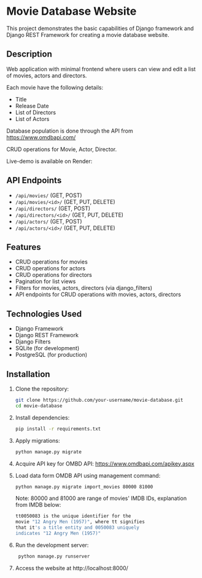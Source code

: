 # Movie Database Website

This project demonstrates the basic capabilities of Django framework and Django REST Framework for creating a movie database website.

## Description

Web application with minimal frontend where users can view and edit a list of movies, actors and directors.

Each movie have the following details:
- Title
- Release Date
- List of Directors
- List of Actors

Database population is done through the API from https://www.omdbapi.com/

CRUD operations for Movie, Actor, Director.

Live-demo is available on Render:



## API Endpoints

- `/api/movies/` (GET, POST)
- `/api/movies/<id>/` (GET, PUT, DELETE)
- `/api/directors/` (GET, POST)
- `/api/directors/<id>/` (GET, PUT, DELETE)
- `/api/actors/` (GET, POST)
- `/api/actors/<id>/` (GET, PUT, DELETE)

## Features

- CRUD operations for movies
- CRUD operations for actors
- CRUD operations for directors
- Pagination for list views
- Filters for movies, actors, directors (via django_filters)
- API endpoints for CRUD operations with movies, actors, directors

## Technologies Used

- Django Framework
- Django REST Framework
- Django Filters
- SQLite (for development)
- PostgreSQL (for production)

## Installation

1. Clone the repository:
   ```bash
   git clone https://github.com/your-username/movie-database.git
   cd movie-database
   ```
2. Install dependencies:
   ```bash
   pip install -r requirements.txt
   ```
3. Apply migrations:
   ```bash
   python manage.py migrate
   ```
4. Acquire API key for OMBD API: 
https://www.omdbapi.com/apikey.aspx  
  
5. Load data form OMDB API using management command:  
   ```bash
   python manage.py migrate import_movies 80000 81000
    ```
    Note: 80000 and 81000 are range of movies' IMDB IDs, explanation from IMDB below:
   ```bash
   tt0050083 is the unique identifier for the 
   movie "12 Angry Men (1957)", where tt signifies 
   that it's a title entity and 0050083 uniquely 
   indicates "12 Angry Men (1957)"
    ```
6. Run the development server:

   ```bash
    python manage.py runserver
    ```
7. Access the website at http://localhost:8000/
